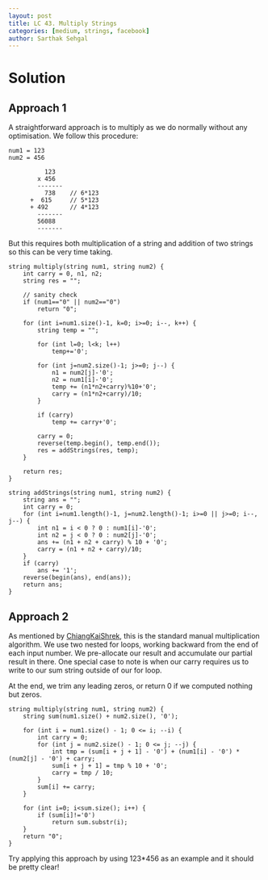 ```yaml
---
layout: post
title: LC 43. Multiply Strings
categories: [medium, strings, facebook]
author: Sarthak Sehgal
---
```

# Solution
## Approach 1
A straightforward approach is to multiply as we do normally without any optimisation. We follow this procedure:
```
num1 = 123
num2 = 456

          123
        x 456
        -------
          738    // 6*123
      +  615     // 5*123
      + 492      // 4*123
        -------
        56088
        -------
```

But this requires both multiplication of a string and addition of two strings so this can be very time taking.
```
string multiply(string num1, string num2) {
    int carry = 0, n1, n2;
    string res = "";
    
    // sanity check
    if (num1=="0" || num2=="0")
        return "0";

    for (int i=num1.size()-1, k=0; i>=0; i--, k++) {
        string temp = "";
        
        for (int l=0; l<k; l++)
            temp+='0';
        
        for (int j=num2.size()-1; j>=0; j--) {
            n1 = num2[j]-'0';
            n2 = num1[i]-'0';
            temp += (n1*n2+carry)%10+'0';
            carry = (n1*n2+carry)/10;
        }
        
        if (carry)
            temp += carry+'0';
        
        carry = 0;
        reverse(temp.begin(), temp.end());
        res = addStrings(res, temp);
    }
    
    return res;
}

string addStrings(string num1, string num2) {
    string ans = "";
    int carry = 0;
    for (int i=num1.length()-1, j=num2.length()-1; i>=0 || j>=0; i--, j--) {
        int n1 = i < 0 ? 0 : num1[i]-'0';
        int n2 = j < 0 ? 0 : num2[j]-'0';
        ans += (n1 + n2 + carry) % 10 + '0';
        carry = (n1 + n2 + carry)/10;
    }
    if (carry)
        ans += '1';
    reverse(begin(ans), end(ans));
    return ans;
}
```

## Approach 2
As mentioned by [ChiangKaiShrek](https://leetcode.com/problems/multiply-strings/discuss/17646/Brief-C%2B%2B-solution-using-only-strings-and-without-reversal), this is the standard manual multiplication algorithm. We use two nested for loops, working backward from the end of each input number. We pre-allocate our result and accumulate our partial result in there. One special case to note is when our carry requires us to write to our sum string outside of our for loop.

At the end, we trim any leading zeros, or return 0 if we computed nothing but zeros.

```
string multiply(string num1, string num2) {
    string sum(num1.size() + num2.size(), '0');

    for (int i = num1.size() - 1; 0 <= i; --i) {
        int carry = 0;
        for (int j = num2.size() - 1; 0 <= j; --j) {
            int tmp = (sum[i + j + 1] - '0') + (num1[i] - '0') * (num2[j] - '0') + carry;
            sum[i + j + 1] = tmp % 10 + '0';
            carry = tmp / 10;
        }
        sum[i] += carry;
    }

    for (int i=0; i<sum.size(); i++) {
        if (sum[i]!='0')
            return sum.substr(i);
    }
    return "0";
}
```
Try applying this approach by using 123*456 as an example and it should be pretty clear!